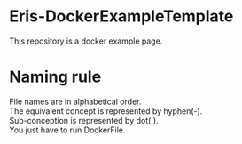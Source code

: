 # Eris-DockerExampleTemplate
This repository is a docker example page.

# Naming rule
File names are in alphabetical order.  
The equivalent concept is represented by hyphen(-).  
Sub-conception is represented by dot(.).  
You just have to run DockerFile.  
